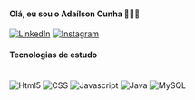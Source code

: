 #### Olá, eu sou o Adaílson Cunha 🧑‍🎓🫰
[![LinkedIn](https://img.shields.io/badge/linkedin-%230077B5.svg?style=for-the-badge&logo=linkedin&logoColor=white)](https://www.linkedin.com/in/adailsoncunha/)
[![Instagram](https://img.shields.io/badge/Instagram-%23E4405F.svg?style=for-the-badge&logo=Instagram&logoColor=white)](https://www.instagram.com/cunhaig/)

#### Tecnologias de estudo

<div style="display: inline_block"><br/>
<img align="center" alt="Html5" src="https://img.shields.io/badge/HTML5-E34F26?style=for-the-badge&logo=html5&logoColor=white"/>

<img align="center" alt="CSS" src="https://img.shields.io/badge/CSS-239120?&style=for-the-badge&logo=css3&logoColor=white"/>

<img align="center" alt="Javascript" src="https://img.shields.io/badge/javascript-%23323330.svg?style=for-the-badge&logo=javascript&logoColor=%23F7DF1E"/>

<img align="center" alt="Java" src="https://img.shields.io/badge/Java-ED8B00?style=for-the-badge&logo=openjdk&logoColor=white"/>

<img align="center" alt="MySQL" src="https://img.shields.io/badge/mysql-%2300f.svg?style=for-the-badge&logo=mysql&logoColor=white"/>
<div></div>
